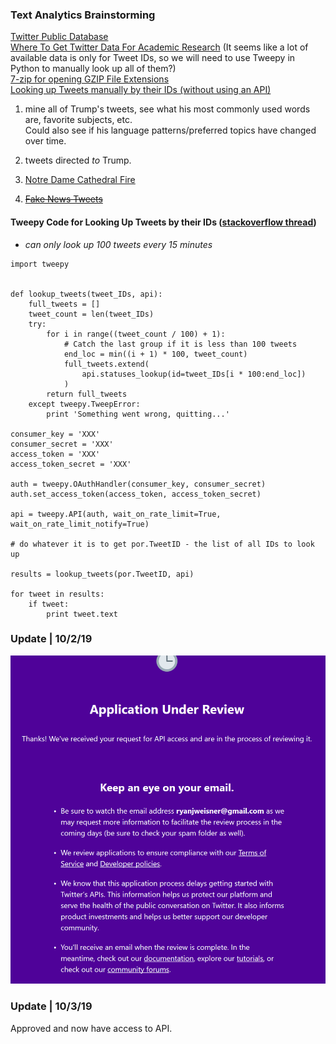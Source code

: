 ### Text Analytics Brainstorming

[Twitter Public Database](https://www.docnow.io/catalog/)  
[Where To Get Twitter Data For Academic Research](https://gwu-libraries.github.io/sfm-ui/posts/2017-09-14-twitter-data)
(It seems like a lot of available data is only for Tweet IDs, so we will need to use Tweepy in Python to manually look up all of them?)  
[7-zip for opening GZIP File Extensions](https://www.7-zip.org/)  
[Looking up Tweets manually by their IDs (without using an API)](https://www.bram.us/2017/11/22/accessing-a-tweet-using-only-its-id-and-without-the-twitter-api/)

1) mine all of Trump's tweets, see what his most commonly used words are, favorite subjects, etc.  
Could also see if his language patterns/preferred topics have changed over time. 

2) tweets directed *to* Trump.

3) [Notre Dame Cathedral Fire](https://digital.library.unt.edu/ark:/67531/metadc1477117/m1/)

4) ~~[Fake News Tweets](https://archive.org/details/fakenews-tweets)~~

#### Tweepy Code for Looking Up Tweets by their IDs ([stackoverflow thread](https://stackoverflow.com/questions/44581647/retrieving-a-list-of-tweets-using-tweet-id-in-tweepy))  
* *can only look up 100 tweets every 15 minutes*

```
import tweepy


def lookup_tweets(tweet_IDs, api):
    full_tweets = []
    tweet_count = len(tweet_IDs)
    try:
        for i in range((tweet_count / 100) + 1):
            # Catch the last group if it is less than 100 tweets
            end_loc = min((i + 1) * 100, tweet_count)
            full_tweets.extend(
                api.statuses_lookup(id=tweet_IDs[i * 100:end_loc])
            )
        return full_tweets
    except tweepy.TweepError:
        print 'Something went wrong, quitting...'

consumer_key = 'XXX'
consumer_secret = 'XXX'
access_token = 'XXX'
access_token_secret = 'XXX'

auth = tweepy.OAuthHandler(consumer_key, consumer_secret)
auth.set_access_token(access_token, access_token_secret)

api = tweepy.API(auth, wait_on_rate_limit=True, wait_on_rate_limit_notify=True)

# do whatever it is to get por.TweetID - the list of all IDs to look up

results = lookup_tweets(por.TweetID, api)

for tweet in results:
    if tweet:
        print tweet.text
```
### Update | 10/2/19   
![Evidently,  you need to submit an application and be approved before using Twitter's API...](https://github.com/rjweisne/Fall2HW/blob/master/wait%20for%20twitter%20API.PNG)  
### Update | 10/3/19  
Approved and now have access to API.
